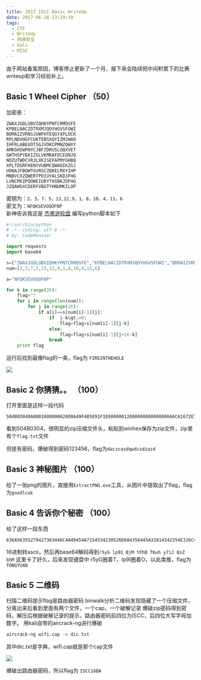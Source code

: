 ```yaml
---
title: 2017 ISCC Basic WriteUp
date: 2017-06-26 13:29:39
tags:
  - CTF
  - WriteUp
  - 网络安全
  - kali
  - MISC
---
```


由于网站备案原因，博客停止更新了一个月，接下来会陆续把中间积累下的比赛writeup和学习经验补上。
<!-- more -->

## Basic 1 Wheel Cipher （50）

加密表：
```
ZWAXJGDLUBVIQHKYPNTCRMOSFE
KPBELNACZDTRXMJQOYHGVSFUWI
BDMAIZVRNSJUWFHTEQGYXPLOCK
RPLNDVHGFCUKTEBSXQYIZMJWAO
IHFRLABEUOTSGJVDKCPMNZQWXY
AMKGHIWPNYCJBFZDRUSLOQXVET
GWTHSPYBXIZULVKMRAFDCEONJQ
NOZUTWDCVRJLXKISEFAPMYGHBQ
XPLTDSRFHENYVUBMCQWAOIKZGJ
UDNAJFBOWTGVRSCZQKELMXYIHP
MNBVCXZQWERTPOIUYALSKDJFHG
LVNCMXZPQOWEIURYTASBKJDFHG
JZQAWSXCDERFVBGTYHNUMKILOP
```
密钥为：`2，3，7，5，13,12,9，1，8，10，4，11，6`<br>
密文为：`NFQKSEVOQOFNP`<br>
新神告诉我这是
[杰弗逊轮盘](https://en.wikipedia.org/wiki/Jefferson_disk)
编写python脚本如下
```python
#!/usr/bin/python
# -*- coding: utf-8 -*-
# by: CodeMonster

import requests
import base64

s=["ZWAXJGDLUBVIQHKYPNTCRMOSFE","KPBELNACZDTRXMJQOYHGVSFUWI","BDMAIZVRNSJUWFHTEQGYXPLOCK","RPLNDVHGFCUKTEBSXQYIZMJWAO","IHFRLABEUOTSGJVDKCPMNZQWXY","AMKGHIWPNYCJBFZDRUSLOQXVET","GWTHSPYBXIZULVKMRAFDCEONJQ","NOZUTWDCVRJLXKISEFAPMYGHBQ","XPLTDSRFHENYVUBMCQWAOIKZGJ","UDNAJFBOWTGVRSCZQKELMXYIHP","MNBVCXZQWERTPOIUYALSKDJFHG","LVNCMXZPQOWEIURYTASBKJDFHG","JZQAWSXCDERFVBGTYHNUMKILOP"]
num=[2,3,7,5,13,12,9,1,8,10,4,11,6]

a="NFQKSEVOQOFNP"

for k in range(26):
    flag=""
    for i in range(len(num)):
        for j in range(26):
            if a[i]==s[num[i]-1][j]:
                if  j-k&gt;=0:
                    flag=flag+s[num[i]-1][j-k]
                else:
                    flag=flag+s[num[i]-1][j+26-k]
                break
    print flag
```
运行后找到最像flag的一条，flag为 `FIREINTHEHOLE`

![](http://ovm02pvss.bkt.clouddn.com/2017iscc1.jpg)

## Basic 2 你猜猜。。 （100）

打开里面是这样一段代码
```
504B03040A0001080000626D0A49F4B5091F1E0000001200000008000000666C61672E7478746C9F170D35D0A45826A03E161FB96870EDDFC7C89A11862F9199B4CD78E7504B01023F000A0001080000626D0A49F4B5091F1E00000012000000080024000000000000002000000000000000666C61672E7478740A0020000000000001001800AF150210CAF2D1015CAEAA05CAF2D1015CAEAA05CAF2D101504B050600000000010001005A000000440000000000`</pre>
```
看到504B0304，很明显的zip压缩文件头，粘贴到winhex保存为zip文件，zip里有个`flag.txt`文件

但是有密码，爆破得到密码123456，flag为`daczcasdqwdcsdzasd`

## Basic 3 神秘图片 （100）

给了一张png的图片，直接用`ExtractPNG.exe`工具，从图片中提取出了flag，flag为`goodlcuk`

## Basic 4 告诉你个秘密 （100）

给了这样一段东西
```
636A56355279427363446C4A49454A7154534230526D684356445A31614342354E326C4B4946467A5769426961453067
```
16进制转ascii，然后再base64解码得到`r5yG lp9I BjM tFhB T6uh y7iJ QsZ bhM`
这里卡了好久，后来发现键盘中 r5yG圈着T，lp9I圈着O，以此类推，flag为`TONGYUAN`

## Basic 5 二维码

扫描二维码提示flag是路由器密码
binwalk分析二维码发现隐藏了一个压缩文件，分离出来后看到里面有两个文件，一个cap，一个破解记录
爆破zip密码得到密码，解压后根据破解记录的提示，路由器密码前四位为ISCC，后四位大写字母加数字。
用kali自带的aircrack-ng进行爆破
```bash
aircrack-ng wifi.cap -w dic.txt
```
其中dic.txt是字典，wifi.cap就是那个cap文件

![](http://ovm02pvss.bkt.clouddn.com/2017iscc2.jpg)

爆破出路由器密码，所以flag为 `ISCC16BA`